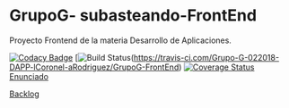 # GrupoG- subasteando-FrontEnd
Proyecto Frontend de la materia Desarrollo de Aplicaciones. 

[![Codacy Badge](https://api.codacy.com/project/badge/Grade/105fd22e24c4415da48abc3d8e0ebd9c)](https://www.codacy.com/app/alannrod/GrupoG-FrontEnd?utm_source=github.com&amp;utm_medium=referral&amp;utm_content=Grupo-G-022018-DAPP-lCoronel-aRodriguez/GrupoG-FrontEnd&amp;utm_campaign=Badge_Grade)
[![Build Status](https://travis-ci.com/Grupo-G-022018-DAPP-lCoronel-aRodriguez/GrupoG-FrontEnd.svg?branch=master)(https://travis-ci.com/Grupo-G-022018-DAPP-lCoronel-aRodriguez/GrupoG-FrontEnd)
[![Coverage Status](https://coveralls.io/repos/github/Grupo-G-022018-DAPP-lCoronel-aRodriguez/GrupoG-FrontEnd/badge.svg?branch=master)](https://coveralls.io/github/Grupo-G-022018-DAPP-lCoronel-aRodriguez/GrupoG-FrontEnd?branch=master)
[Enunciado](https://docs.google.com/document/d/1N50E7Xl4iQVW8y7XOkl7L__GOLpxkDCGYL7tcmMiHcE/edit)

[Backlog](https://trello.com/b/agb3ycLB/modelo-subastando)
